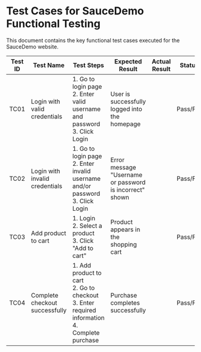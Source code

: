 # Test Cases for SauceDemo Functional Testing

This document contains the key functional test cases executed for the SauceDemo website.

| Test ID | Test Name                    | Test Steps                                                                                     | Expected Result                                         | Actual Result | Status   | Remarks           |
|---------|------------------------------|------------------------------------------------------------------------------------------------|---------------------------------------------------------|---------------|----------|-------------------|
| TC01    | Login with valid credentials  | 1. Go to login page<br>2. Enter valid username and password<br>3. Click Login                 | User is successfully logged into the homepage           |               | Pass/Fail|                   |
| TC02    | Login with invalid credentials| 1. Go to login page<br>2. Enter invalid username and/or password<br>3. Click Login            | Error message "Username or password is incorrect" shown |               | Pass/Fail|                   |
| TC03    | Add product to cart           | 1. Login<br>2. Select a product<br>3. Click "Add to cart"                                    | Product appears in the shopping cart                     |               | Pass/Fail|                   |
| TC04    | Complete checkout successfully| 1. Add product to cart<br>2. Go to checkout<br>3. Enter required information<br>4. Complete purchase | Purchase completes successfully                        |               | Pass/Fail|                   
